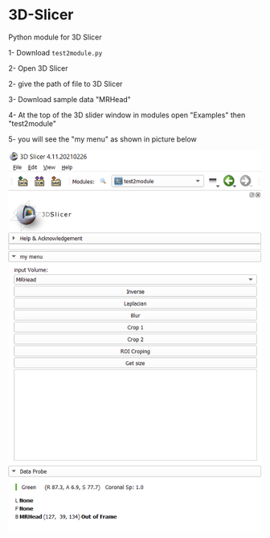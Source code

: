 # 3D-Slicer
Python module for 3D Slicer


1- Download `test2module.py`

2- Open 3D Slicer

2- give the path of file to 3D Slicer

3- Download sample data  "MRHead"

4- At the top of the 3D slider window in modules open "Examples" then "test2module"

5- you will see the "my menu" as shown in picture below


![my menu](https://github.com/Javandel/3D-Slicer/blob/main/images/my%20menu.jpg)

